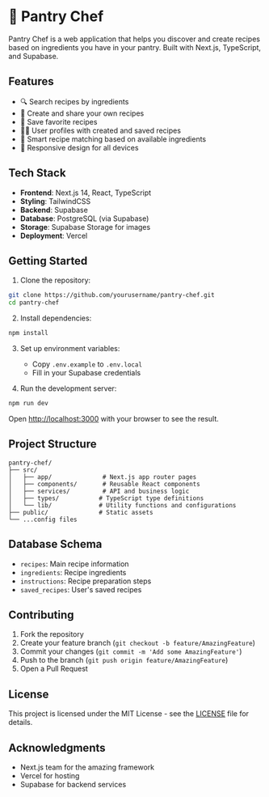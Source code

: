 # 🍳 Pantry Chef

Pantry Chef is a web application that helps you discover and create recipes based on ingredients you have in your pantry. Built with Next.js, TypeScript, and Supabase.

## Features

- 🔍 Search recipes by ingredients
- 📝 Create and share your own recipes
- 💾 Save favorite recipes
- 👨‍🍳 User profiles with created and saved recipes
- 🎯 Smart recipe matching based on available ingredients
- 📱 Responsive design for all devices

## Tech Stack

- **Frontend**: Next.js 14, React, TypeScript
- **Styling**: TailwindCSS
- **Backend**: Supabase
- **Database**: PostgreSQL (via Supabase)
- **Storage**: Supabase Storage for images
- **Deployment**: Vercel

## Getting Started

1. Clone the repository:
```bash
git clone https://github.com/yourusername/pantry-chef.git
cd pantry-chef
```

2. Install dependencies:
```bash
npm install
```

3. Set up environment variables:
   - Copy `.env.example` to `.env.local`
   - Fill in your Supabase credentials

4. Run the development server:
```bash
npm run dev
```

Open [http://localhost:3000](http://localhost:3000) with your browser to see the result.

## Project Structure

```
pantry-chef/
├── src/
│   ├── app/              # Next.js app router pages
│   ├── components/       # Reusable React components
│   ├── services/         # API and business logic
│   ├── types/           # TypeScript type definitions
│   └── lib/             # Utility functions and configurations
├── public/              # Static assets
└── ...config files
```

## Database Schema

- `recipes`: Main recipe information
- `ingredients`: Recipe ingredients
- `instructions`: Recipe preparation steps
- `saved_recipes`: User's saved recipes

## Contributing

1. Fork the repository
2. Create your feature branch (`git checkout -b feature/AmazingFeature`)
3. Commit your changes (`git commit -m 'Add some AmazingFeature'`)
4. Push to the branch (`git push origin feature/AmazingFeature`)
5. Open a Pull Request

## License

This project is licensed under the MIT License - see the [LICENSE](LICENSE) file for details.

## Acknowledgments

- Next.js team for the amazing framework
- Vercel for hosting
- Supabase for backend services